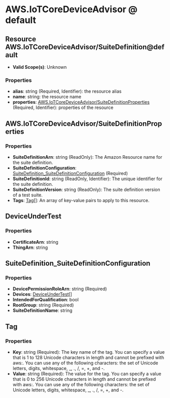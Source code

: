# AWS.IoTCoreDeviceAdvisor @ default

## Resource AWS.IoTCoreDeviceAdvisor/SuiteDefinition@default
* **Valid Scope(s)**: Unknown
### Properties
* **alias**: string (Required, Identifier): the resource alias
* **name**: string: the resource name
* **properties**: [AWS.IoTCoreDeviceAdvisor/SuiteDefinitionProperties](#awsiotcoredeviceadvisorsuitedefinitionproperties) (Required, Identifier): properties of the resource

## AWS.IoTCoreDeviceAdvisor/SuiteDefinitionProperties
### Properties
* **SuiteDefinitionArn**: string (ReadOnly): The Amazon Resource name for the suite definition.
* **SuiteDefinitionConfiguration**: [SuiteDefinition_SuiteDefinitionConfiguration](#suitedefinitionsuitedefinitionconfiguration) (Required)
* **SuiteDefinitionId**: string (ReadOnly, Identifier): The unique identifier for the suite definition.
* **SuiteDefinitionVersion**: string (ReadOnly): The suite definition version of a test suite.
* **Tags**: [Tag](#tag)[]: An array of key-value pairs to apply to this resource.

## DeviceUnderTest
### Properties
* **CertificateArn**: string
* **ThingArn**: string

## SuiteDefinition_SuiteDefinitionConfiguration
### Properties
* **DevicePermissionRoleArn**: string (Required)
* **Devices**: [DeviceUnderTest](#deviceundertest)[]
* **IntendedForQualification**: bool
* **RootGroup**: string (Required)
* **SuiteDefinitionName**: string

## Tag
### Properties
* **Key**: string (Required): The key name of the tag. You can specify a value that is 1 to 128 Unicode characters in length and cannot be prefixed with aws:. You can use any of the following characters: the set of Unicode letters, digits, whitespace, _, ., /, =, +, and -.
* **Value**: string (Required): The value for the tag. You can specify a value that is 0 to 256 Unicode characters in length and cannot be prefixed with aws:. You can use any of the following characters: the set of Unicode letters, digits, whitespace, _, ., /, =, +, and -.

